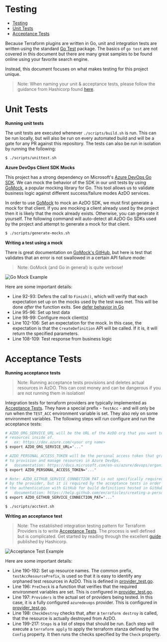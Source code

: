 # Testing

- [Testing](#testing)
- [Unit Tests](#unit-tests)
- [Acceptance Tests](#acceptance-tests)

Because Terraform plugins are written in Go, unit and integration tests are written using the standard [Go Test](https://golang.org/pkg/testing/) package. The basics of `go test` are not covered in this document but there are many great samples to be found online using your favorite search engine.

Instead, this document focuses on what makes testing for this project unique.

> Note: When naming your unit & acceptance tests, please follow the guidance from Hashicorp found [here](https://www.terraform.io/docs/extend/testing/unit-testing.html).

# Unit Tests

**Running unit tests**

The unit tests are executed whenever `./scripts/build.sh` is run. This can be run locally, but will also be run on every automated build and will be a gate for any PR against this repository. The tests can also be run in isolation by running the following:
```bash
$ ./scripts/unittest.sh
```

**Azure DevOps Client SDK Mocks**

This project has a strong dependency on Microsoft's [Azure DevOps Go SDK](https://github.com/microsoft/azure-devops-go-api). We can mock the behavior of the SDK in our unit tests by using [GoMock](https://github.com/golang/mock), a popular mocking library for Go. This tool allows us to validate business logic against different success/failure modes AzDO services.

In order to use [GoMock](https://github.com/golang/mock) to mock an AzDO SDK, we must first generate a mock for that client. If you are mocking a client already used by the project then it is likely that the mock already exists. Otherwise, you can generate it yourself. The following command will auto-detect all AzDO Go SDKs used by the project and attempt to generate a mock for that client.

```bash
$ ./scripts/generate-mocks.sh
```

**Writing a test using a mock**

There is great documentation on [GoMock's GitHub](https://github.com/golang/mock), but here is test that validates that an error is not swallowed in a certain API failure mode:

> Note: GoMock (and Go in general) is quite verbose!

![Go Mock Example](https://user-images.githubusercontent.com/2497673/67523231-dbc05e00-f673-11e9-91c6-68a6684b3015.png)

Here are some important details:
 - Line 92-93: Defers the call to `Finish()`, which will verify that each expectation set up on the mocks used by the test was met. This will be done *after* the function exits. See [defer behavior in Go](https://tour.golang.org/flowcontrol/12)
 - Line 95-96: Set up test data
 - Line 98-99: Configure mock client(s)
 - Line 102-106: Set an expectation for the mock. In this case, the expectation is that the `CreateDefinition` API will be called. If it is, it will return the specified parameters.
 - Line 108-109: Test response from business logic

# Acceptance Tests

**Running acceptance tests**

> Note: Running acceptance tests provisions and deletes actual resources in AzDO. This can cost money and can be dangerous if you are not running them in isolation!

Integration tests for terraform providers are typically implemented as [Acceptance Tests](https://www.terraform.io/docs/extend/testing/acceptance-tests/index.html). They have a special prefix - `TestAcc` - and will only be run when the `TEST_ACC` environment variable is set. They also rely on some environment variables. The following steps will run configure and run the acceptance tests:

```bash
# AZDO_ORG_SERVICE_URL will be the URL of the AzDO org that you want to provison
# resources inside of.
#   ex: https://dev.azure.com/<your org name>
$ export AZDO_ORG_SERVICE_URL="..."

# AZDO_PERSONAL_ACCESS_TOKEN will be the personal access token that grants access
# to provision and manage resources in Azure DevOps.
#   documentation: https://docs.microsoft.com/en-us/azure/devops/organizations/accounts/use-personal-access-tokens-to-authenticate?view=azure-devops
$ export AZDO_PERSONAL_ACCESS_TOKEN="..."

# Note: AZDO_GITHUB_SERVICE_CONNECTION_PAT is not specifically required
# by the provider, but it is required by the acceptance tests in order to test
# the authentication with GitHub for build definitions hosted in GitHub.
#   documentation: https://help.github.com/en/articles/creating-a-personal-access-token-for-the-command-line
$ export AZDO_GITHUB_SERVICE_CONNECTION_PAT="..."

$ ./scripts/acctest.sh
```

**Writing an acceptance test**

> Note: The established integration testing pattern for Terraform Providers is to write [Acceptance Tests](https://www.terraform.io/docs/extend/testing/acceptance-tests/index.html). The process is well defined but is complicated. Get started by reading through the excellent [guide](https://www.terraform.io/docs/extend/testing/acceptance-tests/testcase.html) published by Hashicorp.

![Acceptance Test Example](https://user-images.githubusercontent.com/2497673/67523941-49b95500-f675-11e9-8345-21bda99ff1a4.png)

Here are some important details:
 - Line 190-192: Set up resource names. The common prefix, `testAccResourcePrefix`, is used so that it is easy to identify any orphaned test resources in AzDO. This is defined in [provider_test.go](../azuredevops/provider_test.go).
 - Line 196: `PreCheck` is a function that verifies that the required environment variables are set. This is configured in [provider_test.go](../azuredevops/provider_test.go).
 - Line 197: `Providers` is the actual set of providers being tested. In this case, it is a fully configured `azuredevops` provider. This is configured in [provider_test.go](../azuredevops/provider_test.go).
 - Line 198: `CheckDestroy` checks that, after a `terraform destroy` is called, that the resource is actually destroyed from AzDO.
 - Line 199-217: `Steps` is a list of steps that should be run. Each step will execute a `terraform apply` to apply the terraform stanza defined by the `Config` property. It then runs the checks specified by the `Check` property.